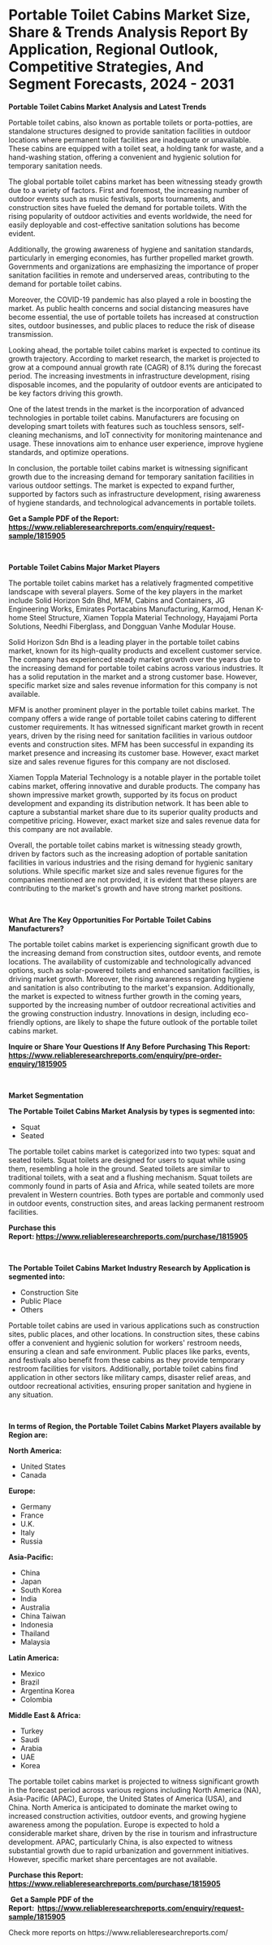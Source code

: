 <p><h1>Portable Toilet Cabins Market Size, Share & Trends Analysis Report By Application, Regional Outlook, Competitive Strategies, And Segment Forecasts, 2024 - 2031</h1></p><p><strong>Portable Toilet Cabins Market Analysis and Latest Trends</strong></p>
<p><p>Portable toilet cabins, also known as portable toilets or porta-potties, are standalone structures designed to provide sanitation facilities in outdoor locations where permanent toilet facilities are inadequate or unavailable. These cabins are equipped with a toilet seat, a holding tank for waste, and a hand-washing station, offering a convenient and hygienic solution for temporary sanitation needs.</p><p>The global portable toilet cabins market has been witnessing steady growth due to a variety of factors. First and foremost, the increasing number of outdoor events such as music festivals, sports tournaments, and construction sites have fueled the demand for portable toilets. With the rising popularity of outdoor activities and events worldwide, the need for easily deployable and cost-effective sanitation solutions has become evident.</p><p>Additionally, the growing awareness of hygiene and sanitation standards, particularly in emerging economies, has further propelled market growth. Governments and organizations are emphasizing the importance of proper sanitation facilities in remote and underserved areas, contributing to the demand for portable toilet cabins.</p><p>Moreover, the COVID-19 pandemic has also played a role in boosting the market. As public health concerns and social distancing measures have become essential, the use of portable toilets has increased at construction sites, outdoor businesses, and public places to reduce the risk of disease transmission.</p><p>Looking ahead, the portable toilet cabins market is expected to continue its growth trajectory. According to market research, the market is projected to grow at a compound annual growth rate (CAGR) of 8.1% during the forecast period. The increasing investments in infrastructure development, rising disposable incomes, and the popularity of outdoor events are anticipated to be key factors driving this growth.</p><p>One of the latest trends in the market is the incorporation of advanced technologies in portable toilet cabins. Manufacturers are focusing on developing smart toilets with features such as touchless sensors, self-cleaning mechanisms, and IoT connectivity for monitoring maintenance and usage. These innovations aim to enhance user experience, improve hygiene standards, and optimize operations.</p><p>In conclusion, the portable toilet cabins market is witnessing significant growth due to the increasing demand for temporary sanitation facilities in various outdoor settings. The market is expected to expand further, supported by factors such as infrastructure development, rising awareness of hygiene standards, and technological advancements in portable toilets.</p></p>
<p><strong>Get a Sample PDF of the Report:&nbsp; <a href="https://www.reliableresearchreports.com/enquiry/request-sample/1815905">https://www.reliableresearchreports.com/enquiry/request-sample/1815905</a></strong></p>
<p>&nbsp;</p>
<p><strong>Portable Toilet Cabins Major Market Players</strong></p>
<p><p>The portable toilet cabins market has a relatively fragmented competitive landscape with several players. Some of the key players in the market include Solid Horizon Sdn Bhd, MFM, Cabins and Containers, JG Engineering Works, Emirates Portacabins Manufacturing, Karmod, Henan K-home Steel Structure, Xiamen Toppla Material Technology, Hayajami Porta Solutions, Needhi Fiberglass, and Dongguan Vanhe Modular House.</p><p>Solid Horizon Sdn Bhd is a leading player in the portable toilet cabins market, known for its high-quality products and excellent customer service. The company has experienced steady market growth over the years due to the increasing demand for portable toilet cabins across various industries. It has a solid reputation in the market and a strong customer base. However, specific market size and sales revenue information for this company is not available.</p><p>MFM is another prominent player in the portable toilet cabins market. The company offers a wide range of portable toilet cabins catering to different customer requirements. It has witnessed significant market growth in recent years, driven by the rising need for sanitation facilities in various outdoor events and construction sites. MFM has been successful in expanding its market presence and increasing its customer base. However, exact market size and sales revenue figures for this company are not disclosed.</p><p>Xiamen Toppla Material Technology is a notable player in the portable toilet cabins market, offering innovative and durable products. The company has shown impressive market growth, supported by its focus on product development and expanding its distribution network. It has been able to capture a substantial market share due to its superior quality products and competitive pricing. However, exact market size and sales revenue data for this company are not available.</p><p>Overall, the portable toilet cabins market is witnessing steady growth, driven by factors such as the increasing adoption of portable sanitation facilities in various industries and the rising demand for hygienic sanitary solutions. While specific market size and sales revenue figures for the companies mentioned are not provided, it is evident that these players are contributing to the market's growth and have strong market positions.</p></p>
<p>&nbsp;</p>
<p><strong>What Are The Key Opportunities For Portable Toilet Cabins Manufacturers?</strong></p>
<p><p>The portable toilet cabins market is experiencing significant growth due to the increasing demand from construction sites, outdoor events, and remote locations. The availability of customizable and technologically advanced options, such as solar-powered toilets and enhanced sanitation facilities, is driving market growth. Moreover, the rising awareness regarding hygiene and sanitation is also contributing to the market's expansion. Additionally, the market is expected to witness further growth in the coming years, supported by the increasing number of outdoor recreational activities and the growing construction industry. Innovations in design, including eco-friendly options, are likely to shape the future outlook of the portable toilet cabins market.</p></p>
<p><strong>Inquire or Share Your Questions If Any Before Purchasing This Report: <a href="https://www.reliableresearchreports.com/enquiry/pre-order-enquiry/1815905">https://www.reliableresearchreports.com/enquiry/pre-order-enquiry/1815905</a></strong></p>
<p>&nbsp;</p>
<p><strong>Market Segmentation</strong></p>
<p><strong>The Portable Toilet Cabins Market Analysis by types is segmented into:</strong></p>
<p><ul><li>Squat</li><li>Seated</li></ul></p>
<p><p>The portable toilet cabins market is categorized into two types: squat and seated toilets. Squat toilets are designed for users to squat while using them, resembling a hole in the ground. Seated toilets are similar to traditional toilets, with a seat and a flushing mechanism. Squat toilets are commonly found in parts of Asia and Africa, while seated toilets are more prevalent in Western countries. Both types are portable and commonly used in outdoor events, construction sites, and areas lacking permanent restroom facilities.</p></p>
<p><strong>Purchase this Report:&nbsp;<a href="https://www.reliableresearchreports.com/purchase/1815905">https://www.reliableresearchreports.com/purchase/1815905</a></strong></p>
<p>&nbsp;</p>
<p><strong>The Portable Toilet Cabins Market Industry Research by Application is segmented into:</strong></p>
<p><ul><li>Construction Site</li><li>Public Place</li><li>Others</li></ul></p>
<p><p>Portable toilet cabins are used in various applications such as construction sites, public places, and other locations. In construction sites, these cabins offer a convenient and hygienic solution for workers' restroom needs, ensuring a clean and safe environment. Public places like parks, events, and festivals also benefit from these cabins as they provide temporary restroom facilities for visitors. Additionally, portable toilet cabins find application in other sectors like military camps, disaster relief areas, and outdoor recreational activities, ensuring proper sanitation and hygiene in any situation.</p></p>
<p>&nbsp;</p>
<p><strong>In terms of Region, the Portable Toilet Cabins Market Players available by Region are:</strong></p>
<p>
    <p> <strong> North America: </strong>
        <ul>
            <li>United States</li>
            <li>Canada</li>
        </ul>
        </p> 
    <p> <strong> Europe: </strong>
        <ul>
            <li>Germany</li>
            <li>France</li>
            <li>U.K.</li>
            <li>Italy</li>
            <li>Russia</li>
        </ul>
        </p> 
    <p> <strong> Asia-Pacific: </strong>
        <ul>
            <li>China</li>
            <li>Japan</li>
            <li>South Korea</li>
            <li>India</li>
            <li>Australia</li>
            <li>China Taiwan</li>
            <li>Indonesia</li>
            <li>Thailand</li>
            <li>Malaysia</li>
        </ul>
        </p> 
    <p> <strong> Latin America: </strong>
        <ul>
            <li>Mexico</li>
            <li>Brazil</li>
            <li>Argentina Korea</li>
            <li>Colombia</li>
        </ul>
        </p> 
    <p> <strong> Middle East & Africa: </strong>
        <ul>
            <li>Turkey</li>
            <li>Saudi</li>
            <li>Arabia</li>
            <li>UAE</li>
            <li>Korea</li>
        </ul>
    </p>
    </p>
<p><p>The portable toilet cabins market is projected to witness significant growth in the forecast period across various regions including North America (NA), Asia-Pacific (APAC), Europe, the United States of America (USA), and China. North America is anticipated to dominate the market owing to increased construction activities, outdoor events, and growing hygiene awareness among the population. Europe is expected to hold a considerable market share, driven by the rise in tourism and infrastructure development. APAC, particularly China, is also expected to witness substantial growth due to rapid urbanization and government initiatives. However, specific market share percentages are not available.</p></p>
<p><strong>Purchase this Report: <a href="https://www.reliableresearchreports.com/purchase/1815905">https://www.reliableresearchreports.com/purchase/1815905</a></strong></p>
<p>&nbsp;<strong>Get a Sample PDF of the Report:&nbsp;&nbsp;<a href="https://www.reliableresearchreports.com/enquiry/request-sample/1815905">https://www.reliableresearchreports.com/enquiry/request-sample/1815905</a></strong></p>
<p><strong></strong></p>
<p>Check more reports on https://www.reliableresearchreports.com/</p>